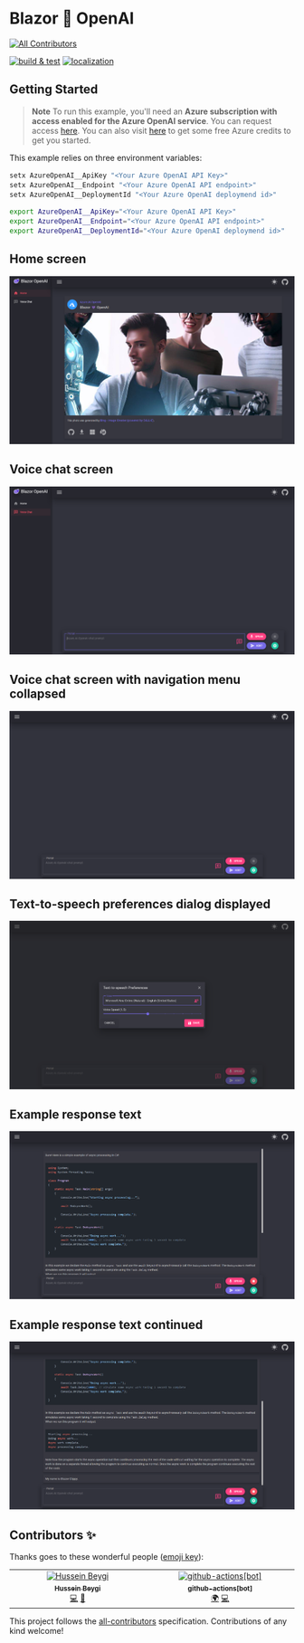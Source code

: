 # Blazor 💜 OpenAI
<!-- ALL-CONTRIBUTORS-BADGE:START - Do not remove or modify this section -->
[![All Contributors](https://img.shields.io/badge/all_contributors-2-orange.svg?style=flat-square)](#contributors-)
<!-- ALL-CONTRIBUTORS-BADGE:END -->

[![build & test](https://github.com/IEvangelist/blazor-azure-openai/actions/workflows/dotnet.yml/badge.svg)](https://github.com/IEvangelist/blazor-azure-openai/actions/workflows/dotnet.yml)
[![localization](https://github.com/IEvangelist/blazor-azure-openai/actions/workflows/localization.yml/badge.svg)](https://github.com/IEvangelist/blazor-azure-openai/actions/workflows/localization.yml)

## Getting Started

> **Note** 
> To run this example, you'll need an **Azure subscription with access enabled for the Azure OpenAI service**. You can request access [here](https://aka.ms/oaiapply). You can also visit [here](https://azure.microsoft.com/free/cognitive-search/) to get some free Azure credits to get you started.

This example relies on three environment variables:

```PowerShell
setx AzureOpenAI__ApiKey "<Your Azure OpenAI API Key>"
setx AzureOpenAI__Endpoint "<Your Azure OpenAI API endpoint>"
setx AzureOpenAI__DeploymentId "<Your Azure OpenAI deploymend id>"
```

```bash
export AzureOpenAI__ApiKey="<Your Azure OpenAI API Key>"
export AzureOpenAI__Endpoint="<Your Azure OpenAI API endpoint>"
export AzureOpenAI__DeploymentId="<Your Azure OpenAI deploymend id>"
```

## Home screen

![Home screen](images/home.png)

## Voice chat screen

![Voice chat screen](images/voice-chat.png)

## Voice chat screen with navigation menu collapsed

![Voice chat screen with navigation menu collapsed](images/drawer-closed.png)

## Text-to-speech preferences dialog displayed

![Text-to-speech preferences dialog](images/tts-dialog.png)

## Example response text

![Example response text](images/response.png)

## Example response text continued

![Example response text continued](images/response-two.png)

## Contributors ✨

Thanks goes to these wonderful people ([emoji key](https://allcontributors.org/docs/en/emoji-key)):

<!-- ALL-CONTRIBUTORS-LIST:START - Do not remove or modify this section -->
<!-- prettier-ignore-start -->
<!-- markdownlint-disable -->
<table>
  <tbody>
    <tr>
      <td align="center" valign="top" width="14.28%"><a href="https://www.linkedin.com/in/husseinbeygi/"><img src="https://avatars.githubusercontent.com/u/15180406?v=4?s=100" width="100px;" alt="Hussein Beygi"/><br /><sub><b>Hussein Beygi</b></sub></a><br /><a href="https://github.com/IEvangelist/blazor-azure-openai/commits?author=Husseinbeygi" title="Code">💻</a> <a href="#ideas-Husseinbeygi" title="Ideas, Planning, & Feedback">🤔</a></td>
      <td align="center" valign="top" width="14.28%"><a href="https://github.com/apps/github-actions"><img src="https://avatars.githubusercontent.com/in/15368?v=4?s=100" width="100px;" alt="github-actions[bot]"/><br /><sub><b>github-actions[bot]</b></sub></a><br /><a href="#translation-github-actions[bot]" title="Translation">🌍</a> <a href="https://github.com/IEvangelist/blazor-azure-openai/commits?author=github-actions[bot]" title="Code">💻</a></td>
    </tr>
  </tbody>
</table>

<!-- markdownlint-restore -->
<!-- prettier-ignore-end -->

<!-- ALL-CONTRIBUTORS-LIST:END -->

This project follows the [all-contributors](https://github.com/all-contributors/all-contributors) specification. Contributions of any kind welcome!
